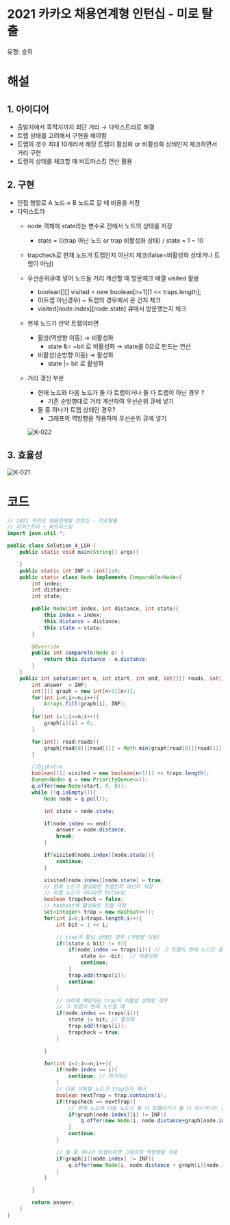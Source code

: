 # 2021 카카오 채용연계형 인턴십 - 미로 탈출

유형: 승희

# 해설

## 1. 아이디어

- 출발지에서 목적지까지 최단 거리 → 다익스트라로 해결
- 트랩 상태를 고려해서 구현을 해야함
- 트랩의 갯수 최대 10개라서 해당 트랩이 활성화 or 비활성화 상태인지 체크하면서 거리 구현
- 트랩의 상태를 체크할 때 비트마스킹 연산 활용

## 2. 구현

- 인접 행렬로 A 노드→ B 노드로 갈 때 비용을 저장
- 다익스트라
    - node 객체에 state라는 변수로 전에서 노드의 상태를 저장
        - state = 0(trap 아닌 노드 or trap 비활성화 상태) / state = 1 ~ 10
    - trapcheck로 현재 노드가 트랩인지 아닌지 체크(false=비활성화 상태거나 트랩이 아님)
    - 우선순위큐에 넣어 노드들 거리 계산할 때 방문체크 배열 visited 활용
        - boolean[][] visited = new boolean[n+1][1 << traps.length];
        - 0(트랩 아닌경우) ~ 트랩의 경우에서 온 건지 체크
        - visited[node.index][node.state] 큐에서 방문했는지 체크
    - 현재 노드가 만약 트랩이라면
        - 활성(역방향 이동) → 비활성화
            - state &= ~bit 로 비활성화 → state를 0으로 만드는 연산
        - 비활성(순방향 이동) → 활성화
            - state |= bit 로 활성화
    - 거리 갱신 부분
        - 현재 노드와 다음 노드가 둘 다 트랩이거나 둘 다 트랩이 아닌 경우 ?
            - 기존 순방향대로 거리 계산하여 우선순위 큐에 넣기
        - 둘 중 하나가 트랩 상태인 경우?
            - 그래프의 역방향을 적용하여 우선순위 큐에 넣기
        
        ![K-022](https://user-images.githubusercontent.com/54658745/161740613-694025a0-a1e1-470e-bce8-5540f38ccaac.png)

        
    

## 3. 효율성

![K-021](https://user-images.githubusercontent.com/54658745/161740626-b87ba7e7-a732-4dd9-a289-68a0a097347d.png)


# 코드

```java
// 2021 카카오 채용연계형 인턴십 - 미로탈출
// 다익스트라 + 비트마스킹
import java.util.*;

public class Solution_4_LSH {
    public static void main(String[] args){

    }
    public static int INF = (int)1e9;
    public static class Node implements Comparable<Node>{
        int index;
        int distance;
        int state;

        public Node(int index, int distance, int state){
            this.index = index;
            this.distance = distance;
            this.state = state;
        }

        @Override
        public int compareTo(Node o) {
            return this.distance - o.distance;
        }
    }
    public int solution(int n, int start, int end, int[][] roads, int[] traps){
        int answer  = INF;
        int[][] graph = new int[n+1][n+1];
        for(int i=0;i<=n;i++){
            Arrays.fill(graph[i], INF);
        }
        for(int i=1;i<=n;i++){
            graph[i][i] = 0;
        }

        for(int[] road:roads){
            graph[road[0]][road[1]] = Math.min(graph[road[0]][road[1]], road[2]);
        }

        //Dijkstra
        boolean[][] visited = new boolean[n+1][1 << traps.length];
        Queue<Node> q = new PriorityQueue<>();
        q.offer(new Node(start, 0, 0));
        while (!q.isEmpty()){
            Node node = q.poll();

            int state = node.state;

            if(node.index == end){
                answer = node.distance;
                break;
            }

            if(visited[node.index][node.state]){
                continue;
            }

            visited[node.index][node.state] = true;
            // 현재 노드가 활성화된 트랩인지 아닌지 저장
            // 트랩 노드가 아니라면 false임
            boolean trapcheck = false;
            // hashset에 활성화된 트랩 저장
            Set<Integer> trap = new HashSet<>();
            for(int i=0;i<traps.length;i++){
                int bit = 1 << i;

                // trap이 활성 상태인 경우 (역방향 이동)
                if((state & bit) != 0){
                    if(node.index == traps[i]){ // 그 트랩이 현재 노드인 경우
                        state &= ~bit;  // 비활성화
                        continue;
                    }
                    trap.add(traps[i]);
                    continue;
                }

                // 비트에 해당하는 trap이 비활성 상태인 경우
                // 그 트랩이 현재 노드일 때
                if(node.index == traps[i]){
                    state |= bit; // 활성화
                    trap.add(traps[i]);
                    trapcheck = true;
                }

            }

            for(int i=1;i<=n;i++){
                if(node.index == i){
                    continue; // 자기자신
                }
                // 다음 이동할 노드가 trap인지 체크
                boolean nextTrap = trap.contains(i);
                if(trapcheck == nextTrap){
                    // 현재 노드와 다음 노드가 둘 다 트랩이거나 둘 다 아니거나는 결과가 동일
                    if(graph[node.index][i] != INF){
                        q.offer(new Node(i, node.distance+graph[node.index][i], state));
                    }
                    continue;
                }

                // 둘 중 하나가 트랩이라면 그래프의 역방향을 적용
                if(graph[i][node.index] != INF){
                    q.offer(new Node(i, node.distance + graph[i][node.index], state));
                }
            }

        }

        return answer;
    }
}
```
